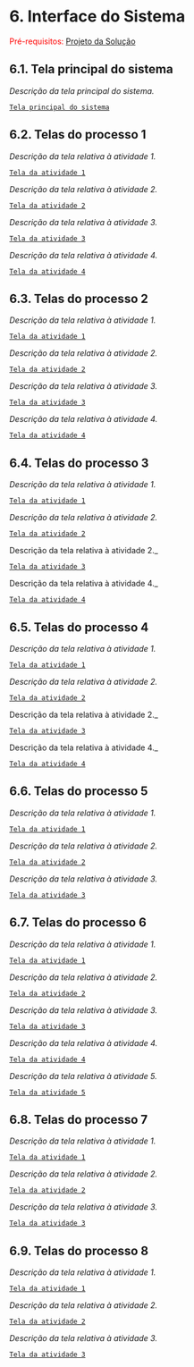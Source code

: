 
# 6. Interface do Sistema

<span style="color:red">Pré-requisitos: <a href="4-Projeto-Solucao.md"> Projeto da Solução</a></span>

## 6.1. Tela principal do sistema

_Descrição da tela principal do sistema._

[`Tela principal do sistema`](images/wr-inicial.png)


## 6.2. Telas do processo 1

_Descrição da tela relativa à atividade 1._

[`Tela da atividade 1`](images/wr-login.png)

_Descrição da tela relativa à atividade 2._

[`Tela da atividade 2`](images/wr-inicial.png)

_Descrição da tela relativa à atividade 3._

[`Tela da atividade 3`](images/wr-usuarios.png)

_Descrição da tela relativa à atividade 4._

[`Tela da atividade 4`](images/wr-cadastrar-usuario.png)



## 6.3. Telas do processo 2

_Descrição da tela relativa à atividade 1._

[`Tela da atividade 1`](images/wr-login.png)

_Descrição da tela relativa à atividade 2._

[`Tela da atividade 2`](images/wr-inicial.png)

_Descrição da tela relativa à atividade 3._

[`Tela da atividade 3`](images/wr-usuarios.png)

_Descrição da tela relativa à atividade 4._

[`Tela da atividade 4`](images/wr-editar-usuario.png)

## 6.4. Telas do processo 3

_Descrição da tela relativa à atividade 1._

[`Tela da atividade 1`](images/wr-login.png)

_Descrição da tela relativa à atividade 2._

[`Tela da atividade 2`](images/wr-inicial.png)

 Descrição da tela relativa à atividade 2._

[`Tela da atividade 3`](images/wr-produtos.png)

Descrição da tela relativa à atividade 4._

[`Tela da atividade 4`](images/wr-cadastrar-produto.png)


## 6.5. Telas do processo 4

_Descrição da tela relativa à atividade 1._

[`Tela da atividade 1`](images/wr-login.png)

_Descrição da tela relativa à atividade 2._

[`Tela da atividade 2`](images/wr-inicial.png)

Descrição da tela relativa à atividade 2._

[`Tela da atividade 3`](images/wr-produtos.png)

Descrição da tela relativa à atividade 4._

[`Tela da atividade 4`](images/wr-editar-produto.png)

## 6.6. Telas do processo 5

_Descrição da tela relativa à atividade 1._

[`Tela da atividade 1`](images/wr-login.png)

_Descrição da tela relativa à atividade 2._

[`Tela da atividade 2`](images/wr-inicial.png)

_Descrição da tela relativa à atividade 3._

[`Tela da atividade 3`](images/wr-vendas.png)

## 6.7. Telas do processo 6

_Descrição da tela relativa à atividade 1._

[`Tela da atividade 1`](images/wr-login.png)

_Descrição da tela relativa à atividade 2._

[`Tela da atividade 2`](images/wr-inicial.png)

_Descrição da tela relativa à atividade 3._

[`Tela da atividade 3`](images/wr-vendas.png)

_Descrição da tela relativa à atividade 4._

[`Tela da atividade 4`](images/wr-historico-vendas.png)

_Descrição da tela relativa à atividade 5._

[`Tela da atividade 5`](images/wr-editar-venda.png)

## 6.8. Telas do processo 7

_Descrição da tela relativa à atividade 1._

[`Tela da atividade 1`](images/wr-login.png)

_Descrição da tela relativa à atividade 2._

[`Tela da atividade 2`](images/wr-inicial.png)

_Descrição da tela relativa à atividade 3._

[`Tela da atividade 3`](images/wr-relatorio-financeiro.png)

## 6.9. Telas do processo 8

_Descrição da tela relativa à atividade 1._

[`Tela da atividade 1`](images/wr-login.png)

_Descrição da tela relativa à atividade 2._

[`Tela da atividade 2`](images/wr-inicial.png)

_Descrição da tela relativa à atividade 3._

[`Tela da atividade 3`](images/wr-relatorio-estoque.png)

